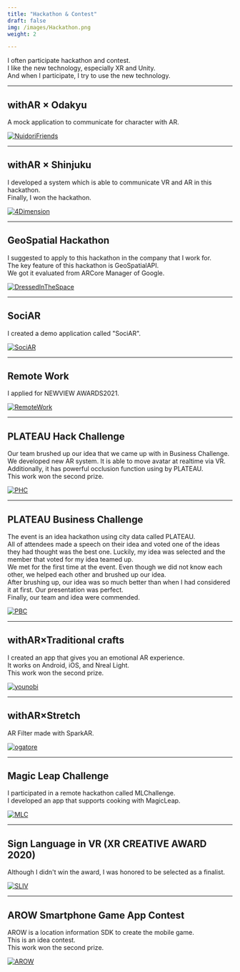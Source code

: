 ```yaml
---
title: "Hackathon & Contest"
draft: false
img: /images/Hackathon.png
weight: 2

---
```


I often participate hackathon and contest.  
I like the new technology, especially XR and Unity.  
And when I participate, I try to use the new technology.  

---

## withAR × Odakyu

A mock application to communicate for character with AR.

[![NuidoriFriends](/images/NuidoriFriends.png)](https://x.com/kento_xr/status/1766724083352494191?s=20)

---

## withAR × Shinjuku

I developed a system which is able to communicate VR and AR in this hackathon.  
Finally, I won the hackathon.  

[![4Dimension](/images/4Dimension.jpg)](https://youtu.be/vxG50ucajfc)

---

## GeoSpatial Hackathon

I suggested to apply to this hackathon in the company that I work for.  
The key feature of this hackathon is GeoSpatialAPI.  
We got it evaluated from ARCore Manager of Google.  

[![DressedInTheSpace](/images/DressedInTheSpace.png)](https://youtu.be/YPPbxLWh3X0)

---

## SociAR

I created a demo application called "SociAR".  

[![SociAR](/images/SociAR.png)](https://youtu.be/pqdJZnx38Q8)

---

## Remote Work

I applied for NEWVIEW AWARDS2021.  

[![RemoteWork](/images/RemoteWork.png)](https://gallery.styly.cc/scene/21577dc6-2acf-43a9-84ef-a870ec11b551)

---

## PLATEAU Hack Challenge

Our team brushed up our idea that we came up with in Business Challenge.  
We developed new AR system. It is able to move avatar at realtime via VR.  
Additionally, it has powerful occlusion function using by PLATEAU.  
This work won the second prize.  

[![PHC](/images/PHC.png)](https://twitter.com/okprogramming/status/1416701844068257794?s=20)

---

## PLATEAU Business Challenge

The event is an idea hackathon using city data called PLATEAU.  
All of attendees made a speech on their idea and voted one of the ideas they had thought was the best one. Luckily, my idea was selected and the member that voted for my idea teamed up.  
We met for the first time at the event. Even though we did not know each other, we helped each other and brushed up our idea.  
After brushing up, our idea was so much better than when I had considered it at first. Our presentation was perfect.  
Finally, our team and idea were commended.  

[![PBC](/images/PBC.png)](https://www.slideshare.net/ssuserb5ac78/ar-249505224)

---

## withAR×Traditional crafts

I created an app that gives you an emotional AR experience.  
It works on Android, iOS, and Nreal Light.  
This work won the second prize.  

[![younobi](/images/younobi.png)](https://youtu.be/8BB_aQsxtuE)

---

## withAR×Stretch

AR Filter made with SparkAR.  

[![ogatore](/images/ogatore.png)](https://t.co/QxokSZ76FU)

---

## Magic Leap Challenge

I participated in a remote hackathon called MLChallenge.  
I developed an app that supports cooking with MagicLeap.  

[![MLC](/images/MLC.png)](https://www.youtube.com/watch?v=CCxwmPRUvC8)

---

## Sign Language in VR (XR CREATIVE AWARD 2020)

Although I didn't win the award, I was honored to be selected as a finalist.  

[![SLIV](/images/SLIV.png)](https://xrc.or.jp/award2020/)

---

## AROW Smartphone Game App Contest

AROW is a location information SDK to create the mobile game.  
This is an idea contest.  
This work won the second prize.  

[![AROW](/images/AROW.png)](https://contest2019.arow.world/)